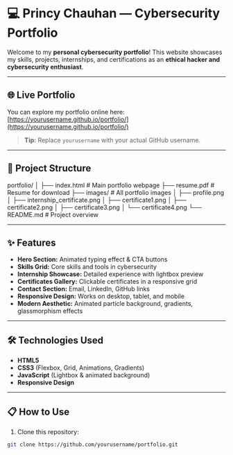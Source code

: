 # 💻 Princy Chauhan — Cybersecurity Portfolio

Welcome to my **personal cybersecurity portfolio**! This website showcases my skills, projects, internships, and certifications as an **ethical hacker and cybersecurity enthusiast**.

---

## 🌐 Live Portfolio

You can explore my portfolio online here:  
[https://yourusername.github.io/portfolio/](https://yourusername.github.io/portfolio/)

> **Tip:** Replace `yourusername` with your actual GitHub username.

---

## 📂 Project Structure
portfolio/
│
├── index.html # Main portfolio webpage
├── resume.pdf # Resume for download
├── images/ # All portfolio images
│ ├── profile.png
│ ├── internship_certificate.png
│ ├── certificate1.png
│ ├── certificate2.png
│ ├── certificate3.png
│ └── certificate4.png
└── README.md # Project overview

---

## ✨ Features

- **Hero Section:** Animated typing effect & CTA buttons  
- **Skills Grid:** Core skills and tools in cybersecurity  
- **Internship Showcase:** Detailed experience with lightbox preview  
- **Certificates Gallery:** Clickable certificates in a responsive grid  
- **Contact Section:** Email, LinkedIn, GitHub links  
- **Responsive Design:** Works on desktop, tablet, and mobile  
- **Modern Aesthetic:** Animated particle background, gradients, glassmorphism effects  

---

## 🛠 Technologies Used

- **HTML5**  
- **CSS3** (Flexbox, Grid, Animations, Gradients)  
- **JavaScript** (Lightbox & animated background)  
- **Responsive Design**  

---

## 📋 How to Use

1. Clone this repository:

```bash
git clone https://github.com/yourusername/portfolio.git


